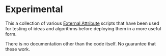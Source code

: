 # Experimental
This a collection of various [External Attribute](http://waynegm.github.io/WMPlugin-Docs/docs/plugins/externalattrib/) scripts that have been
used for testing of ideas and algorithms before  deploying them in a more useful form.

There is no documentation other than the code itself. No guarantee that these work.
